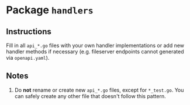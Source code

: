 # Package `handlers`

## Instructions

Fill in all `api_*.go` files with your own handler implementations or add new
handler methods if necessary (e.g. fileserver endpoints cannot generated via ``openapi.yaml``).

## Notes

1. Do **not** rename or create new `api_*.go` files, except for `*_test.go`. You can safely create any other file that doesn't follow this pattern.

